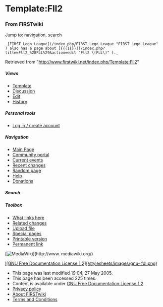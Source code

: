 # Template:Fll2

### From FIRSTwiki

Jump to: navigation, search

    _[FIRST Lego League](/index.php/FIRST_Lego_League "FIRST Lego League" ) also has a page about [{{{1}}}](/index.php?title=Fll2_%28FLL%29&action=edit "Fll2 \(FLL\)" )._

Retrieved from "<http://www.firstwiki.net/index.php/Template:Fll2>"

##### Views

  * [Template](/index.php/Template:Fll2)
  * [Discussion](/index.php?title=Template_talk:Fll2&action=edit)
  * [Edit](/index.php?title=Template:Fll2&action=edit)
  * [History](/index.php?title=Template:Fll2&action=history)

##### Personal tools

  * [Log in / create account](/index.php?title=Special:Userlogin&returnto=Template:Fll2)

[](/index.php/Main_Page "Main Page" )

##### Navigation

  * [Main Page](/index.php/Main_Page)
  * [Community portal](/index.php/FIRSTwiki:Community_portal)
  * [Current events](/index.php/Current_events)
  * [Recent changes](/index.php/Special:Recentchanges)
  * [Random page](/index.php/Special:Random)
  * [Help](/index.php/Help:Contents)
  * [Donations](/index.php/FIRSTwiki:Site_support)

##### Search



##### Toolbox

  * [What links here](/index.php/Special:Whatlinkshere/Template:Fll2)
  * [Related changes](/index.php/Special:Recentchangeslinked/Template:Fll2)
  * [Upload file](/index.php/Special:Upload)
  * [Special pages](/index.php/Special:Specialpages)
  * [Printable version](/index.php?title=Template:Fll2&printable=yes)
  * [Permanent link](/index.php?title=Template:Fll2&oldid=40449)

[![MediaWiki](/skins/common/images/poweredby_mediawiki_88x31.png)](http://www.
mediawiki.org/)

[![GNU Free Documentation License 1.2](/stylesheets/images/gnu-
fdl.png)](http://www.gnu.org/copyleft/fdl.html)

  * This page was last modified 19:04, 27 May 2005.
  * This page has been accessed 225 times.
  * Content is available under [GNU Free Documentation License 1.2](http://www.gnu.org/copyleft/fdl.html "http://www.gnu.org/copyleft/fdl.html" ).
  * [Privacy policy](/index.php/FIRSTwiki:Privacy_policy "FIRSTwiki:Privacy policy" )
  * [About FIRSTwiki](/index.php/FIRSTwiki:About "FIRSTwiki:About" )
  * [Terms and Conditions](/index.php/FIRSTwiki:Terms_and_conditions "FIRSTwiki:Terms and conditions" )

